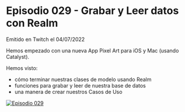# Episodio 029 - Grabar y Leer datos con Realm

Emitido en Twitch el 04/07/2022 

Hemos empezado con una nueva App Pixel Art para iOS y Mac (usando Catalyst).

Hemos visto: 
- cómo terminar nuestras clases de modelo usando Realm
- funciones para grabar y leer de nuestra base de datos
- una manera de crear nuestros Casos de Uso

[![Episodio 029](http://img.youtube.com/vi/dCp6zEgzlZc/0.jpg)](https://youtu.be/dCp6zEgzlZc  )
